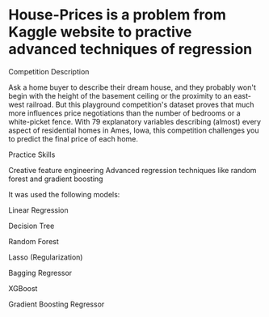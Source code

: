 # House-Prices is a problem from Kaggle website to practive advanced techniques of regression


Competition Description

Ask a home buyer to describe their dream house, and they probably won't begin with the height of the basement ceiling or the proximity to an east-west railroad. But this playground competition's dataset proves that much more influences price negotiations than the number of bedrooms or a white-picket fence.
With 79 explanatory variables describing (almost) every aspect of residential homes in Ames, Iowa, this competition challenges you to predict the final price of each home.


Practice Skills

Creative feature engineering 
Advanced regression techniques like random forest and gradient boosting


It was used the following models:

Linear Regression

Decision Tree

Random Forest

Lasso (Regularization)

Bagging Regressor

XGBoost

Gradient Boosting Regressor
